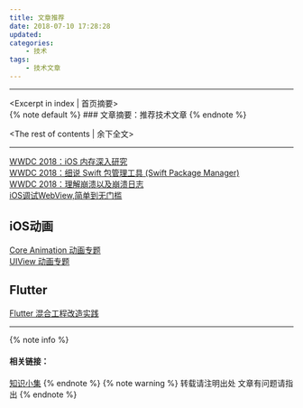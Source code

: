 ```yaml
---
title: 文章推荐
date: 2018-07-10 17:28:28
updated:
categories:
	- 技术
tags:
	- 技术文章
---
```

---
<Excerpt in index | 首页摘要>  
    {% note default %}
    ### 文章摘要：推荐技术文章
    {% endnote %}
 <!-- more -->
<The rest of contents | 余下全文>
***
<!-- 内容 -->
[WWDC 2018：iOS 内存深入研究](https://juejin.im/post/5b23dafee51d4558e03cbf4f)<br>
[WWDC 2018：细说 Swift 包管理工具 (Swift Package Manager)](https://juejin.im/post/5b1f536a5188257d9b79dbcf)<br>
[WWDC 2018：理解崩溃以及崩溃日志](https://juejin.im/post/5b1e833ce51d450686186557)<br>
[iOS调试WebView,简单到无门槛](http://mp.weixin.qq.com/s?__biz=MjM5OTM0MzIwMQ==&mid=2652562218&idx=2&sn=8f7edf721c7fedf91e6f6e9ee3676c5a&chksm=bcd2a6248ba52f322e5a40d0d66ce5b0e805de59c730b794beed3050cb2b6f16c9168ce1a3a6&mpshare=1&scene=23&srcid=0713JAZB1ATRG5jSVAp4ylgM#rd)<br>

## iOS动画
[Core Animation 动画专题](https://mp.weixin.qq.com/s?__biz=MzA5NzMwODI0MA==&mid=2647760583&idx=1&sn=27a28f2c8bbc051f63391996fdac1a15&chksm=8887e5f8bff06cee20511900960389f2967ac22d2e64aad503dbac0de021a281c1b2e757e93b&scene=21#wechat_redirect)<br>
[UIView 动画专题](https://mp.weixin.qq.com/s?__biz=MzA5NzMwODI0MA==&mid=2647760582&idx=1&sn=9b9d3717a39b144a47b103125aee3f16&chksm=8887e5f9bff06cefffcb25f7481962f2311579707fab7b750c9eda16d59033993ead9bc66889&scene=21#wechat_redirect)

## Flutter
[Flutter 混合工程改造实践](https://mp.weixin.qq.com/s?__biz=MzA5NzMwODI0MA==&mid=2647760584&idx=1&sn=f06e634b5f6bc65b922d33bac24627aa&chksm=8887e5f7bff06ce16cec13933f5a85e96e335e5393d7b390b9897c90232f0eebfd6b609ce956&scene=21#wechat_redirect)

***
{% note info %} 
 #### 相关链接：
 [知识小集](https://juejin.im/user/5a9a7c4ef265da239d48c115/posts)
{% endnote %}
{% note warning %} 
 转载请注明出处 
 文章有问题请指出
{% endnote %}
